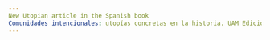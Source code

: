 ```yaml
---
New Utopian article in the Spanish book
Comunidades intencionales: utopías concretas en la historia. UAM Ediciones, Madrid 2022.
---
```


